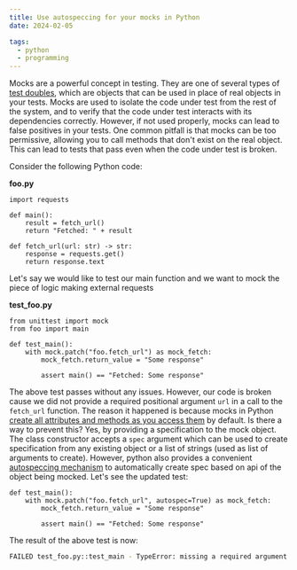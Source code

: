 ```yaml
---
title: Use autospeccing for your mocks in Python
date: 2024-02-05

tags:
  - python
  - programming
---
```


Mocks are a powerful concept in testing. They are one of several types of [test doubles](https://martinfowler.com/bliki/TestDouble.html), which are objects that can be used in place of real objects in your tests. Mocks are used to isolate the code under test from the rest of the system, and to verify that the code under test interacts with its dependencies correctly. However, if not used properly, mocks can lead to false positives in your tests. One common pitfall is that mocks can be too permissive, allowing you to call methods that don't exist on the real object. This can lead to tests that pass even when the code under test is broken.

Consider the following Python code:

**foo.py**

```py3
import requests

def main():
    result = fetch_url()
    return "Fetched: " + result

def fetch_url(url: str) -> str:
    response = requests.get()
    return response.text
```

Let's say we would like to test our main function and we want to mock the piece of logic making external requests

**test_foo.py**

```py3
from unittest import mock
from foo import main

def test_main():
    with mock.patch("foo.fetch_url") as mock_fetch:
        mock_fetch.return_value = "Some response"

        assert main() == "Fetched: Some response"
```

The above test passes without any issues. However, our code is broken cause we did not provide a required positional argument `url` in a call to the `fetch_url` function. The reason it happened is because mocks in Python [create all attributes and methods as you access them](https://docs.python.org/3/library/unittest.mock.html#quick-guide) by default. Is there a way to prevent this? Yes, by providing a specification to the mock object. The class constructor accepts a `spec` argument which can be used to create specification from any existing object or a list of strings (used as list of arguments to create). However, python also provides a convenient [autospeccing mechanism](https://docs.python.org/3/library/unittest.mock.html#autospeccing) to automatically create spec based on api of the object being mocked. Let's see the updated test:

```py3
def test_main():
    with mock.patch("foo.fetch_url", autospec=True) as mock_fetch:
        mock_fetch.return_value = "Some response"

        assert main() == "Fetched: Some response"
```

The result of the above test is now:

```sh
FAILED test_foo.py::test_main - TypeError: missing a required argument: 'url'
```
